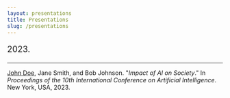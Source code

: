 ```yaml
---
layout: presentations
title: Presentations
slug: /presentations
---
```


<p style="font-size: 1.4em;">2023.</p><hr style="margin-bottom: 5 px;">

<u>John Doe</u>, Jane Smith, and Bob Johnson. "<i>Impact of AI on Society</i>." In _Proceedings of the 10th International Conference on Artificial Intelligence_. New York, USA, 2023.
